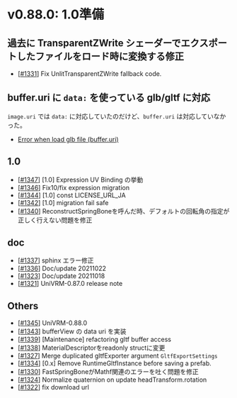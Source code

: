 # v0.88.0: 1.0準備

## 過去に TransparentZWrite シェーダーでエクスポートしたファイルをロード時に変換する修正

* [[\#1331](https://github.com/vrm-c/UniVRM/pull/1331)] Fix UnlitTransparentZWrite fallback code.

## buffer.uri に `data:` を使っている glb/gltf に対応

`image.uri` では `data:` に対応していたのだけど、`buffer.uri` は対応していなかった。

* [Error when load glb file (buffer.uri)](https://github.com/vrm-c/UniVRM/issues/1326)

## 1.0
* [[\#1347](https://github.com/vrm-c/UniVRM/pull/1347)] [1.0] Expression UV Binding の挙動
* [[\#1346](https://github.com/vrm-c/UniVRM/pull/1346)] Fix10/fix expression migration
* [[\#1344](https://github.com/vrm-c/UniVRM/pull/1344)] [1.0] const LICENSE_URL_JA
* [[\#1342](https://github.com/vrm-c/UniVRM/pull/1342)] [1.0] migration fail safe
* [[\#1340](https://github.com/vrm-c/UniVRM/pull/1340)] ReconstructSpringBoneを呼んだ時、デフォルトの回転角の指定が正しく行えない問題を修正

## doc
* [[\#1337](https://github.com/vrm-c/UniVRM/pull/1337)] sphinx エラー修正
* [[\#1336](https://github.com/vrm-c/UniVRM/pull/1336)] Doc/update 20211022
* [[\#1323](https://github.com/vrm-c/UniVRM/pull/1323)] Doc/update 20211018
* [[\#1321](https://github.com/vrm-c/UniVRM/pull/1321)] UniVRM-0.87.0 release note

## Others
* [[\#1345](https://github.com/vrm-c/UniVRM/pull/1345)] UniVRM-0.88.0
* [[\#1343](https://github.com/vrm-c/UniVRM/pull/1343)] bufferView の data uri を実装
* [[\#1339](https://github.com/vrm-c/UniVRM/pull/1339)] [Maintenance] refactoring gltf buffer access
* [[\#1338](https://github.com/vrm-c/UniVRM/pull/1338)] MaterialDescriptorをreadonly structに変更
* [[\#1327](https://github.com/vrm-c/UniVRM/pull/1327)] Merge duplicated gltfExporter argument `GltfExportSettings`
* [[\#1334](https://github.com/vrm-c/UniVRM/pull/1334)] [0.x] Remove RuntimeGltfInstance before saving a prefab.
* [[\#1330](https://github.com/vrm-c/UniVRM/pull/1330)] FastSpringBoneがMathf関連のエラーを吐く問題を修正
* [[\#1324](https://github.com/vrm-c/UniVRM/pull/1324)] Normalize quaternion on update headTransform.rotation
* [[\#1322](https://github.com/vrm-c/UniVRM/pull/1322)] fix download url
